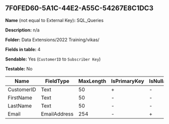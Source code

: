 ## 7F0FED60-5A1C-44E2-A55C-54267E8C1DC3

**Name** (not equal to External Key)**:** SQL_Queries

**Description:** n/a

**Folder:** Data Extensions/2022 Training/vikas/

**Fields in table:** 4

**Sendable:** Yes (`CustomerID` to `Subscriber Key`)

**Testable:** No

| Name | FieldType | MaxLength | IsPrimaryKey | IsNullable | DefaultValue |
| --- | --- | --- | --- | --- | --- |
| CustomerID | Text | 50 | + | - |  |
| FirstName | Text | 50 | - | - |  |
| LastName | Text | 50 | - | - |  |
| Email | EmailAddress | 254 | - | + |  |

